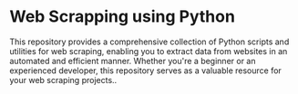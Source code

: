 # Web Scrapping using Python
This repository provides a comprehensive collection of Python scripts and utilities for web scraping, enabling you to extract data from websites in an automated and efficient manner. Whether you're a beginner or an experienced developer, this repository serves as a valuable resource for your web scraping projects..
